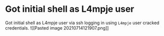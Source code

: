 # Got initial shell as L4mpje user
Got initial shell as L4mpje user via ssh logging in using `L4mpje` user cracked credentials.
![[Pasted image 20210714121907.png]]
